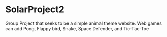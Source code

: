 # SolarProject2
Group Project that seeks to be a simple animal theme website.
Web games can add Pong,  Flappy bird, Snake, Space Defender, and Tic-Tac-Toe 
